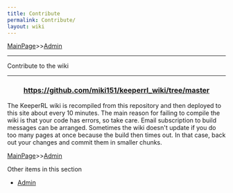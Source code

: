 ```yaml
---
title: Contribute
permalink: Contribute/
layout: wiki
---
```


[MainPage](/keeperrl_wiki/ "wikilink")>>[Admin](/keeperrl_wiki/Admin "wikilink")

<hr>
Contribute to the wiki
<hr>

<h3 align="center">
<a href="https://github.com/miki151/keeperrl_wiki/tree/master)" class="uri"> https://github.com/miki151/keeperrl_wiki/tree/master</a><br/>
</h3>

The KeeperRL wiki is recompiled from this repository and then deployed to this site about every 10 minutes. 
The main reason for failing to compile the wiki is that your code has errors, so take care. Email subscription to build messages can be arranged.
Sometimes the wiki doesn't update if you do too many pages at once because the build then times out. In that case, back out your changes and commit them in smaller chunks.

[MainPage](/keeperrl_wiki/ "wikilink")>>[Admin](/keeperrl_wiki/Admin "wikilink")

Other items in this section
-    [Admin](/keeperrl_wiki/Admin "wikilink")
